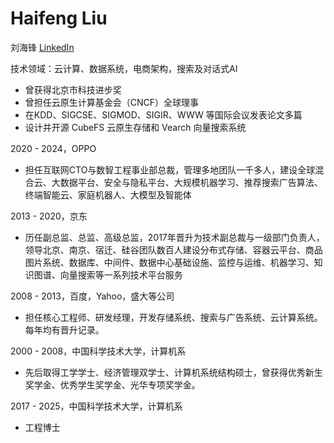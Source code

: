 # Haifeng Liu

刘海锋 [LinkedIn](https://www.linkedin.com/in/haifeng-liu)

技术领域：云计算、数据系统，电商架构，搜索及对话式AI
* 曾获得北京市科技进步奖
* 曾担任云原生计算基金会（CNCF）全球理事
* 在KDD、SIGCSE、SIGMOD、SIGIR、WWW 等国际会议发表论文多篇
* 设计并开源 CubeFS 云原生存储和 Vearch 向量搜索系统


2020 - 2024，OPPO
* 担任互联网CTO与数智工程事业部总裁，管理多地团队一千多人，建设全球混合云、大数据平台、安全与隐私平台、大规模机器学习、推荐搜索广告算法、终端智能云、家庭机器人、大模型及智能体

2013 - 2020，京东
* 历任副总监、总监、高级总监，2017年晋升为技术副总裁与一级部门负责人，领导北京、南京、宿迁、硅谷团队数百人建设分布式存储、容器云平台、商品图片系统、数据库、中间件、数据中心基础设施、监控与运维、机器学习、知识图谱、向量搜索等一系列技术平台服务

2008 - 2013，百度，Yahoo，盛大等公司
* 担任核心工程师、研发经理，开发存储系统、搜索与广告系统、云计算系统。每年均有晋升记录。

2000 - 2008，中国科学技术大学，计算机系
* 先后取得工学学士、经济管理双学士、计算机系统结构硕士，曾获得优秀新生奖学金、优秀学生奖学金、光华专项奖学金。

2017 - 2025，中国科学技术大学，计算机系
* 工程博士
